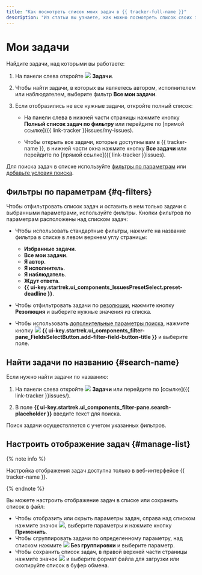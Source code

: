 ```yaml
---
title: "Как посмотреть список моих задач в {{ tracker-full-name }}"
description: "Из статьи вы узнаете, как можно посмотреть список своих задач." 
---
```


# Мои задачи

Найдите задачи, над которыми вы работаете:

1. На панели слева откройте ![](../../_assets/tracker/svg/tasks.svg) **Задачи**.

1. Чтобы найти задачи, в которых вы являетесь автором, исполнителем или наблюдателем, выберите фильтр **Все мои задачи**.

1. Если отобразились не все нужные задачи, откройте полный список:

    * На панели слева в нижней части страницы нажмите кнопку **Полный список задач по фильтру** или перейдите по [прямой ссылке]({{ link-tracker }}issues/my-issues).

    * Чтобы открыть все задачи, которые доступны вам в {{ tracker-name }}, в нижней части окна нажмите кнопку **Все задачи** или перейдите по [прямой ссылке]({{ link-tracker }}issues).

Для поиска задач в списке используйте [фильтры по параметрам](#q-filters) или [добавьте условия поиска](default-filters.md#add-condition).

## Фильтры по параметрам {#q-filters}

Чтобы отфильтровать список задач и оставить в нем только задачи с выбранными параметрами, используйте фильтры. Кнопки фильтров по параметрам расположены над списком задач:

* Чтобы использовать стандартные фильтры, нажмите на название фильтра в списке в левом верхнем углу страницы:
    * **Избранные задачи**.
    * **Все мои задачи**.
    * **Я автор**.
    * **Я исполнитель**.
    * **Я наблюдатель**.
    * **Ждут ответа**.
    * **{{ ui-key.startrek.ui_components_IssuesPresetSelect.preset-deadline }}**.

* Чтобы отфильтровать задачи по [резолюции](../manager/create-resolution.md), нажмите кнопку **Резолюция** и выберите нужные значения из списка.

* Чтобы использовать [дополнительные параметры поиска](./default-filters.md#add-condition), нажмите кнопку ![](../../_assets/tracker/svg/add-filter.svg) **{{ ui-key.startrek.ui_components_filter-pane_FieldsSelectButton.add-filter-field-button-title }}** и выберите поле.

## Найти задачи по названию {#search-name}

Если нужно найти задачи по названию:

1. На панели слева откройте ![](../../_assets/tracker/svg/tasks.svg) **Задачи** или перейдите по [ссылке]({{ link-tracker }}issues/).

1. В поле **{{ ui-key.startrek.ui_components_filter-pane.search-placeholder }}** введите текст для поиска.

Поиск задачи осуществляется с учетом указанных фильтров.

## Настроить отображение задач {#manage-list}

{% note info %}

Настройка отображения задач доступна только в веб-интерфейсе {{ tracker-name }}.

{% endnote %}

Вы можете настроить отображение задач в списке или сохранить список в файл:

* Чтобы отобразить или скрыть параметры задач, справа над списком нажмите значок ![](../../_assets/tracker/svg/settings.svg), выберите параметры и нажмите кнопку **Применить**.
* Чтобы сгруппировать задачи по определенному параметру, над списком нажмите ![](../../_assets/tracker/svg/group.svg) **Без группировки** и выберите параметр.
* Чтобы сохранить список задач, в правой верхней части страницы нажмите значок ![](../../_assets/tracker/svg/export.svg) и выберите формат файла для загрузки или скопируйте список в буфер обмена.

